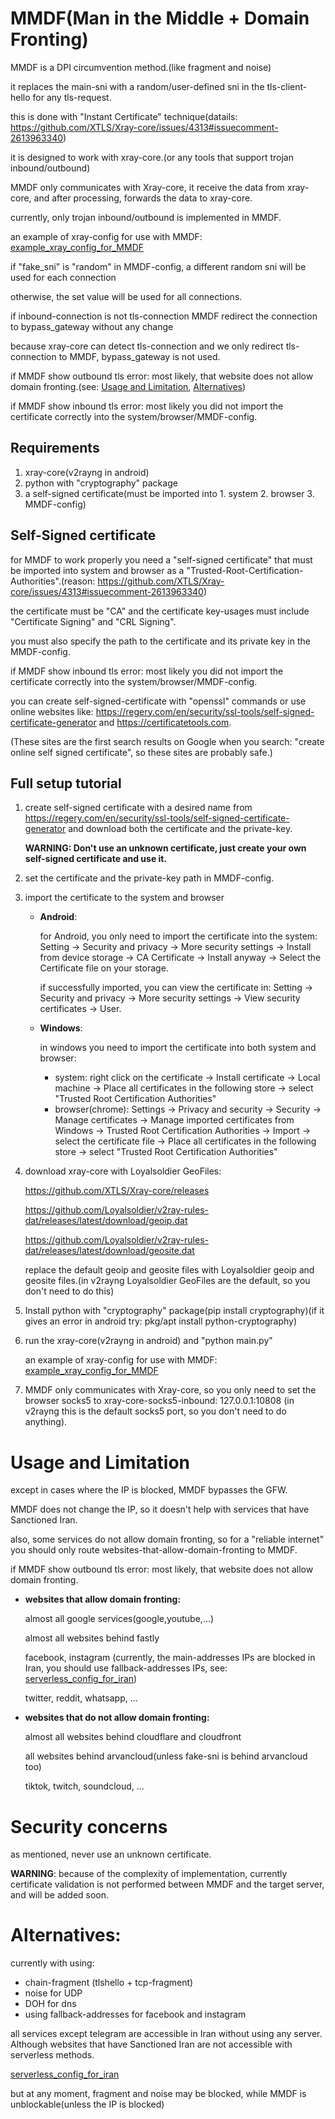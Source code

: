 # MMDF(Man in the Middle + Domain Fronting)
MMDF is a DPI circumvention method.(like fragment and noise)

it replaces the main-sni with a random/user-defined sni in the tls-client-hello for any tls-request.

this is done with "Instant Certificate" technique(datails: https://github.com/XTLS/Xray-core/issues/4313#issuecomment-2613963340)

it is designed to work with xray-core.(or any tools that support trojan inbound/outbound)

MMDF only communicates with Xray-core, it receive the data from xray-core, and after processing, forwards the data to xray-core.

currently, only trojan inbound/outbound is implemented in MMDF.

an example of xray-config for use with MMDF: [example_xray_config_for_MMDF](https://github.com/patterniha/xray_configs/blob/main/example_xray_config_for_MMDF)

if "fake_sni" is "random" in MMDF-config, a different random sni will be used for each connection

otherwise, the set value will be used for all connections.

if inbound-connection is not tls-connection MMDF redirect the connection to bypass_gateway without any change

because xray-core can detect tls-connection and we only redirect tls-connection to MMDF, bypass_gateway is not used.

if MMDF show outbound tls error: most likely, that website does not allow domain fronting.(see: [Usage and Limitation](https://github.com/patterniha/MMDF/tree/main?tab=readme-ov-file#usage-and-limitation), [Alternatives](https://github.com/patterniha/MMDF/blob/main/README.md#alternatives))

if MMDF show inbound tls error: most likely you did not import the certificate correctly into the system/browser/MMDF-config.


## Requirements
1. xray-core(v2rayng in android)
2. python with "cryptography" package
3. a self-signed certificate(must be imported into 1. system 2. browser 3. MMDF-config)

## Self-Signed certificate
for MMDF to work properly you need a "self-signed certificate" that must be imported into system and browser as a "Trusted-Root-Certification-Authorities".(reason: https://github.com/XTLS/Xray-core/issues/4313#issuecomment-2613963340)

the certificate must be "CA" and the certificate key-usages must include "Certificate Signing" and "CRL Signing".

you must also specify the path to the certificate and its private key in the MMDF-config.

if MMDF show inbound tls error: most likely you did not import the certificate correctly into the system/browser/MMDF-config.

you can create self-signed-certificate with "openssl" commands or use online websites like: https://regery.com/en/security/ssl-tools/self-signed-certificate-generator and https://certificatetools.com.

(These sites are the first search results on Google when you search: "create online self signed certificate", so these sites are probably safe.)

## Full setup tutorial
1. create self-signed certificate with a desired name from https://regery.com/en/security/ssl-tools/self-signed-certificate-generator and download both the certificate and the private-key.

   **WARNING: Don't use an unknown certificate, just create your own self-signed certificate and use it.**
2. set the certificate and the private-key path in MMDF-config.
3. import the certificate to the system and browser
   * **Android**:

     for Android, you only need to import the certificate into the system:
     Setting -> Security and privacy -> More security settings -> Install from device storage -> CA Certificate -> Install anyway -> Select the Certificate file on your storage.

     if successfully imported, you can view the certificate in: Setting -> Security and privacy -> More security settings -> View security certificates -> User.

    * **Windows**:
  
      in windows you need to import the certificate into both system and browser:
      * system:
        right click on the certificate -> Install certificate -> Local machine -> Place all certificates in the following store -> select "Trusted Root Certification Authorities"
      * browser(chrome):
        Settings -> Privacy and security -> Security -> Manage certificates -> Manage imported certificates from Windows -> Trusted Root Certification Authorities -> Import -> select the certificate file -> Place all certificates in the following store -> select "Trusted Root Certification Authorities"
        
4. download xray-core with Loyalsoldier GeoFiles:

   https://github.com/XTLS/Xray-core/releases

   https://github.com/Loyalsoldier/v2ray-rules-dat/releases/latest/download/geoip.dat

   https://github.com/Loyalsoldier/v2ray-rules-dat/releases/latest/download/geosite.dat

   replace the default geoip and geosite files with Loyalsoldier geoip and geosite files.(in v2rayng Loyalsoldier GeoFiles are the default, so you don't need to do this)

5. Install python with "cryptography" package(pip install cryptography)(if it gives an error in android try: pkg/apt install python-cryptography) 

6. run the xray-core(v2rayng in android) and "python main.py"

   an example of xray-config for use with MMDF: [example_xray_config_for_MMDF](https://github.com/patterniha/xray_configs/blob/main/example_xray_config_for_MMDF)

7. MMDF only communicates with Xray-core, so you only need to set the browser socks5 to xray-core-socks5-inbound: 127.0.0.1:10808 (in v2rayng this is the default socks5 port, so you don't need to do anything).

# Usage and Limitation
except in cases where the IP is blocked, MMDF bypasses the GFW.

MMDF does not change the IP, so it doesn't help with services that have Sanctioned Iran.

also, some services do not allow domain fronting, so for a "reliable internet" you should only route websites-that-allow-domain-fronting to MMDF.

if MMDF show outbound tls error: most likely, that website does not allow domain fronting.

* **websites that allow domain fronting:**

  almost all google services(google,youtube,...)
  
  almost all websites behind fastly

  facebook, instagram (currently, the main-addresses IPs are blocked in Iran, you should use fallback-addresses IPs, see: [serverless_config_for_iran](https://github.com/patterniha/xray_configs/blob/main/serverless_config_for_iran))

  twitter, reddit, whatsapp, ...

* **websites that **do not allow** domain fronting:**

  almost all websites behind cloudflare and cloudfront

  all websites behind arvancloud(unless fake-sni is behind arvancloud too)

  tiktok, twitch, soundcloud, ...

# Security concerns
as mentioned, never use an unknown certificate.

**WARNING**: because of the complexity of implementation, currently certificate validation is not performed between MMDF and the target server, and will be added soon.

# Alternatives:
currently with using:
 * chain-fragment (tlshello + tcp-fragment)
 * noise for UDP
 * DOH for dns
 * using fallback-addresses for facebook and instagram

all services except telegram are accessible in Iran without using any server.
Although websites that have Sanctioned Iran are not accessible with serverless methods.

[serverless_config_for_iran](https://github.com/patterniha/xray_configs/blob/main/serverless_config_for_iran)

but at any moment, fragment and noise may be blocked, while MMDF is unblockable(unless the IP is blocked)
